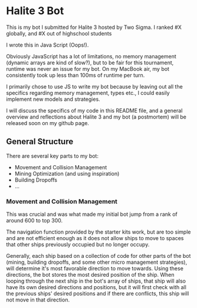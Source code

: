 # Halite 3 Bot

This is my bot I submitted for Halite 3 hosted by Two Sigma. I ranked #X globally, and #X out of highschool students

I wrote this in Java Script (Oops!).

Obviously JavaScript has a lot of limitations, no memory management (dynamic arrays are kind of slow?), but to be fair for this tournament, runtime was never an issue for my bot. On my MacBook air, my bot consistently took up less than 100ms of runtime per turn.

I primarily chose to use JS to write my bot because by leaving out all the specifics regarding memory management, types etc., I could easily implement new models and strategies.

I will discuss the specifics of my code in this README file, and a general overview and reflections about Halite 3 and my bot (a postmortem) will be released soon on my github page.

## General Structure
There are several key parts to my bot:
- Movement and Collision Management
- Mining Optimization (and using inspiration)
- Building Dropoffs
- ...

### Movement and Collision Management
This was crucial and was what made my initial bot jump from a rank of around 600 to top 300.

The navigation function provided by the starter kits work, but are too simple and are not efficient enough as it does not allow ships to move to spaces that other ships previously occupied but no longer occupy.

Generally, each ship based on a collection of code for other parts of the bot (mining, building dropoffs, and some other micro management strategies), will determine it's most favorable direction to move towards. Using these directions, the bot stores the most desired position of the ship. When looping through the next ship in the bot's array of ships, that ship will also have its own desired directions and positions, but it will first check with all the previous ships' desired positions and if there are conflicts, this ship will not move in that direction.
